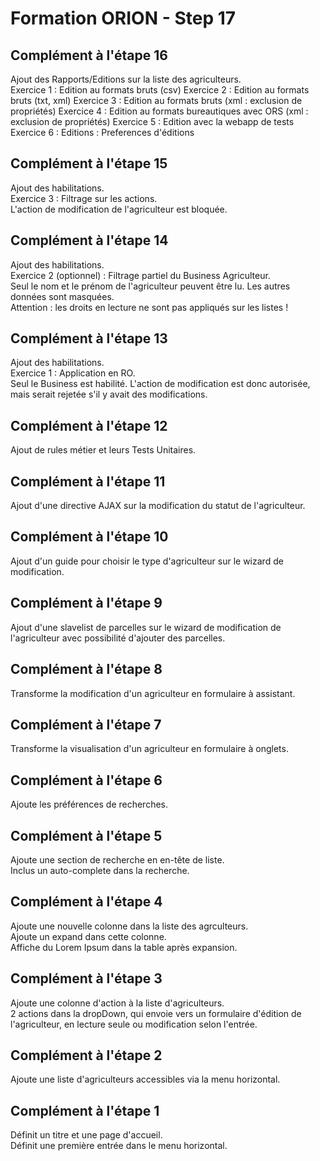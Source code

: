 Formation ORION - Step 17  
========================  
   
  
Complément à l'étape 16
----------------------  

Ajout des Rapports/Editions sur la liste des agriculteurs.    
Exercice 1 : Edition au formats bruts (csv)
Exercice 2 : Edition au formats bruts (txt, xml)
Exercice 3 : Edition au formats bruts (xml : exclusion de propriétés)
Exercice 4 : Edition au formats bureautiques avec ORS (xml : exclusion de propriétés)
Exercice 5 : Edition avec la webapp de tests
Exercice 6 : Editions : Preferences d'éditions
  
Complément à l'étape 15
----------------------  

Ajout des habilitations.    
Exercice 3 : Filtrage sur les actions.    
L'action de modification de l'agriculteur est bloquée.       
  
  
  
Complément à l'étape 14
----------------------  

Ajout des habilitations.    
Exercice 2 (optionnel) : Filtrage partiel du Business Agriculteur.    
Seul le nom et le prénom de l'agriculteur peuvent être lu. Les autres données sont masquées.  
Attention : les droits en lecture ne sont pas appliqués sur les listes !    
  
  
  
Complément à l'étape 13  
----------------------  

Ajout des habilitations.    
Exercice 1 : Application en RO.  
Seul le Business est habilité. L'action de modification est donc autorisée, mais serait rejetée s'il y avait des 
modifications.  
  
  
  
  
Complément à l'étape 12  
----------------------  

Ajout de rules métier et leurs Tests Unitaires.    
  
  
  
  
Complément à l'étape 11  
----------------------  

Ajout d'une directive AJAX sur la modification du statut de l'agriculteur.      


  

Complément à l'étape 10  
----------------------  

Ajout d'un guide pour choisir le type d'agriculteur sur le wizard de modification.         

  

Complément à l'étape 9  
----------------------  

Ajout d'une slavelist de parcelles sur le wizard de modification de l'agriculteur avec possibilité d'ajouter des parcelles.         

  

Complément à l'étape 8  
----------------------  

Transforme la modification d'un agriculteur en formulaire à assistant.       

  

Complément à l'étape 7  
----------------------  

Transforme la visualisation d'un agriculteur en formulaire à onglets.     

  

Complément à l'étape 6  
----------------------  

Ajoute les préférences de recherches.   

  

Complément à l'étape 5  
----------------------  

Ajoute une section de recherche en en-tête de liste.  
Inclus un auto-complete dans la recherche.            

  

Complément à l'étape 4  
----------------------  

Ajoute une nouvelle colonne dans la liste des agrculteurs.  
Ajoute un expand dans cette colonne.  
Affiche du Lorem Ipsum dans la table après expansion.        

  

Complément à l'étape 3  
----------------------  

Ajoute une colonne d'action à la liste d'agriculteurs.  
2 actions dans la dropDown, qui envoie vers un formulaire d'édition de l'agriculteur, en lecture seule ou modification selon l'entrée.  
  
  

Complément à l'étape 2  
----------------------  

Ajoute une liste d'agriculteurs accessibles via la menu horizontal.  
  
  

Complément à l'étape 1  
----------------------  

Définit un titre et une page d'accueil.  
Définit une première entrée dans le menu horizontal.   
